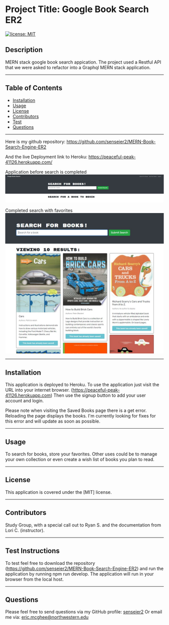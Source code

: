 
    
    

# Project Title: Google Book Search ER2
[![license: MIT](https://img.shields.io/badge/License-MIT-yellow.svg)](https://opensource.org/licenses/MIT)

## Description
MERN stack google book search appication. The project used a Restful API that we were asked to refactor into a Graphql MERN stack application.

- - - - -

## Table of Contents

* [Installation](#installation)
* [Usage](#usage)
* [License](#license)
* [Contributors](#contributors)
* [Test](#test)
* [Questions](#questions)

---

Here is my github repository: https://github.com/senseier2/MERN-Book-Search-Engine-ER2

And the live Deployment link to Heroku: https://peaceful-peak-41126.herokuapp.com/

Application before search is completed
![Alt text](client/assets/Application%20Search.JPG)

Completed search with favorites
![Alt text](client/assets/Search%20in%20use.JPG)

---

## Installation
This application is deployed to Heroku.  To use the application just visit the URL into your internet browser. (https://peaceful-peak-41126.herokuapp.com)  Then use the signup button to add your user account and login.

Please note when visiting the Saved Books page there is a get error.  Reloading the page displays the books.   I'm currently looking for fixes for this error and will update as soon as possible.

---

## Usage
To search for books, store your favorites.  Other uses could be to manage your own collection or even create a wish list of books you plan to read.

---

## License
This application is  covered under the [MIT] license.

---

## Contributors
Study Group, with a special call out to Ryan S. and the documentation from Lori C. (instructor).

---

## Test Instructions
To test feel free to download the repository (https://github.com/senseier2/MERN-Book-Search-Engine-ER2) and run the application by running npm run develop.  The application will run in your browser from the local host.

---

## Questions
Please feel free to send questions via my GitHub profile: [senseier2](https://github.com/senseier2)
Or email me via: eric.mcghee@northwestern.edu
    
